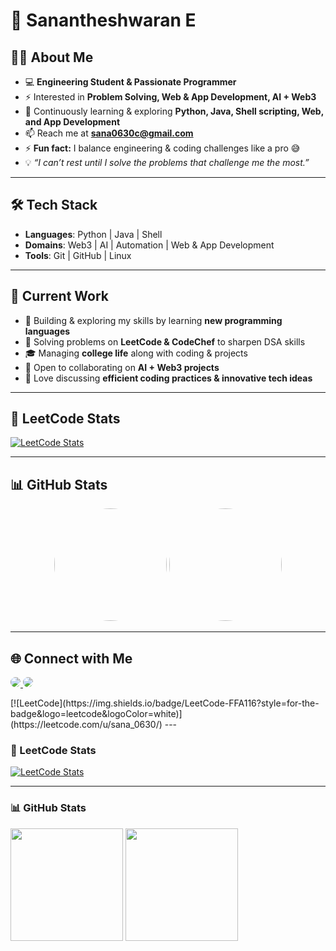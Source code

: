 # 🚀 Sanantheshwaran E

## 👨‍💻 About Me
- 💻 **Engineering Student & Passionate Programmer**  
- ⚡ Interested in **Problem Solving, Web & App Development, AI + Web3**  
- 🌱 Continuously learning & exploring **Python, Java, Shell scripting, Web, and App Development**  
- 📫 Reach me at **sana0630c@gmail.com**  
- ⚡ **Fun fact:** I balance engineering & coding challenges like a pro 😅  
- 💡 *“I can’t rest until I solve the problems that challenge me the most.”*  

---

## 🛠️ Tech Stack
- **Languages**: Python | Java | Shell  
- **Domains**: Web3 | AI | Automation | Web & App Development  
- **Tools**: Git | GitHub | Linux  

---

## 📌 Current Work
- 🌱 Building & exploring my skills by learning **new programming languages**  
- 🧩 Solving problems on **LeetCode & CodeChef** to sharpen DSA skills  
- 🎓 Managing **college life** along with coding & projects  
- 👯 Open to collaborating on **AI + Web3 projects**  
- 🤝 Love discussing **efficient coding practices & innovative tech ideas**  

---

## 🧠 LeetCode Stats
[![LeetCode Stats](https://leetcard.jacoblin.cool/sana_0630?theme=dark&font=IBM%20Plex%20Mono)](https://leetcode.com/u/sana_0630/)  

---

## 📊 GitHub Stats
<p align="center">
  <img src="https://github-readme-stats.vercel.app/api?username=sana-uzumaki&show_icons=true&theme=react&hide_border=true" height="180" style="border-radius:50%;" />
  <img src="https://github-readme-stats.vercel.app/api/top-langs/?username=sana-uzumaki&layout=compact&theme=react&hide_border=true" height="180" style="border-radius:50%;" />
</p>  

---

## 🌐 Connect with Me
<p align="left">
  <a href="https://www.linkedin.com/in/sanantheshwaran-e-238b32332">
    <img src="https://img.shields.io/badge/LinkedIn-0A66C2?style=for-the-badge&logo=linkedin&logoColor=white" style="border-radius:50%;" />
  </a>
  <a href="https://leetcode.com/u/sana_0630/">
    <img src="https://img.shields.io/badge/LeetCode-FFA116?style=for-the-badge&logo=leetcode&logoColor=white" style="border-radius:50%;" />
  </a>
</p>[![LeetCode](https://img.shields.io/badge/LeetCode-FFA116?style=for-the-badge&logo=leetcode&logoColor=white)](https://leetcode.com/u/sana_0630/)
---

### 🧠 LeetCode Stats  

[![LeetCode Stats](https://leetcard.jacoblin.cool/sana_0630?theme=dark&font=IBM%20Plex%20Mono)](https://leetcode.com/u/sana_0630/)

---

### 📊 GitHub Stats  

<p>
  <img src="https://github-readme-stats.vercel.app/api?username=sana-uzumki&show_icons=true&theme=react&hide_border=true" height="180" style="border-radius:%75;"/>
  <img src="https://github-readme-stats.vercel.app/api/top-langs/?username=sana-uzumki&layout=compact&theme=react&hide_border=true" height="180" style="border-radius:%75;"/>
</p>
